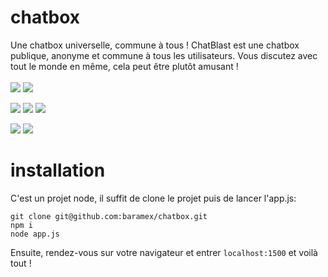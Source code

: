 # chatbox
Une chatbox universelle, commune à tous !
ChatBlast est une chatbox publique, anonyme et commune à tous les utilisateurs. Vous discutez avec tout le monde en même, cela peut être plutôt amusant !<br/><br/>
[![](https://tokei.rs/b1/github/baramex/chatbox)]()
[![](https://img.shields.io/github/languages/top/baramex/chatbox?style=for-the-badge)]()

[![](https://img.shields.io/github/downloads/baramex/chatbox/total?style=for-the-badge)](https://github.com/baramex/chatbox/releases/)
[![](https://img.shields.io/github/v/release/baramex/chatbox?style=for-the-badge&label=last%20release)](https://github.com/baramex/chatbox/releases/latest/)
[![](https://img.shields.io/github/release-date/baramex/chatbox.svg?style=for-the-badge&label=last%20release%20date)](https://github.com/baramex/chatbox/releases/latest/)

[![](https://img.shields.io/github/license/baramex/chatbox?style=for-the-badge)](https://choosealicense.com/licenses/lgpl-3.0/)
[![](https://img.shields.io/badge/author-baramex%20&%20vipex-red?style=for-the-badge)]()

# installation
C'est un projet node, il suffit de clone le projet puis de lancer l'app.js:
```console
git clone git@github.com:baramex/chatbox.git
npm i
node app.js
```
Ensuite, rendez-vous sur votre navigateur et entrer `localhost:1500` et voilà tout !
